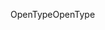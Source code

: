 <span data-ttu-id="9d53f-101">OpenType</span><span class="sxs-lookup"><span data-stu-id="9d53f-101">OpenType</span></span>